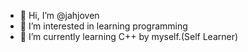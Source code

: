 - 👋 Hi, I’m @jahjoven
- 👀 I’m interested in learning programming
- 🌱 I’m currently learning C++ by myself.(Self Learner)


<!---
jahjoven/jahjoven is a ✨ special ✨ repository because its `README.md` (this file) appears on your GitHub profile.
You can click the Preview link to take a look at your changes.
--->
